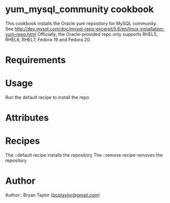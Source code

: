 # yum_mysql_community cookbook

This cookbook installs the Oracle yum repository for MySQL community.
See http://dev.mysql.com/doc/mysql-repo-excerpt/5.6/en/linux-installation-yum-repo.html
Officially, the Oracle-provided repo only supports RHEL5, RHEL6, RHEL7, Fedora 19 and Fedora 20.


# Requirements

# Usage

Run the default recipe to install the repo

# Attributes

# Recipes

The ::default recipe installs the repository
The ::remove recipe removes the repository

# Author

Author:: Bryan Taylor (<bcptaylor@gmail.com>)
